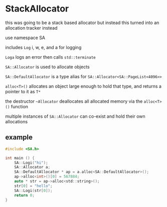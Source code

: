 # StackAllocator

this was going to be a stack based allocator but instead this turned into an allocation tracker instead

use namespace SA 

includes `Log` i, w, e, and a for logging

`Loga` logs an error then calls `std::terminate`

`SA::Allocator` is used to allocate objects

`SA::DefaultAllocator` is a type alias for `SA::Allocator<SA::PageList<4096>>`

`alloc<T>()` allocates an object large enough to hold that type, and returns a pointer to it as `T*`

the destructor `~Allocator` deallocates all allocated memory via the `alloc<T>()` function

multiple instances of `SA::Allocator` can co-exist and hold their own allocations

## example

```c
#include <SA.h>

int main () {
    SA::Logi("hi");
    SA::Allocator a;
    SA::DefaultAllocator * ap = a.alloc<SA::DefaultAllocator>();
    ap->alloc<int>()[0] = 567884;
    auto * str = ap->alloc<std::string>();
    str[0] = "hello";
    SA::Logi(str[0]);
    return 0;
}
```